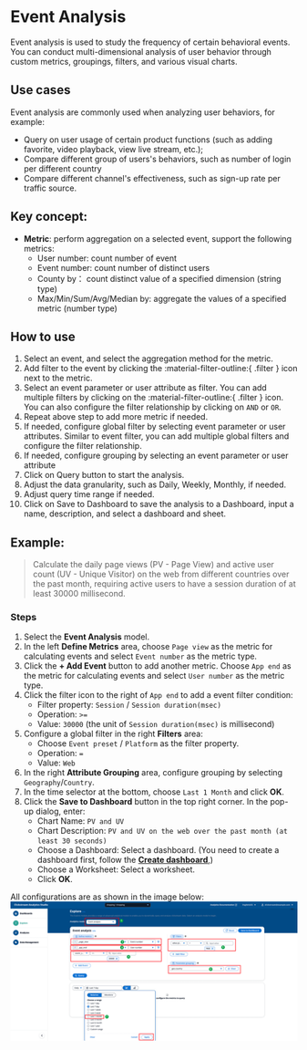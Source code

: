 # Event Analysis
Event analysis is used to study the frequency of certain behavioral events. You can conduct multi-dimensional analysis of user behavior through custom metrics, groupings, filters, and various visual charts.

## Use cases
Event analysis are commonly used when analyzing user behaviors, for example:

- Query on user usage of certain product functions (such as adding favorite, video playback, view live stream, etc.);
- Compare different group of users's behaviors, such as number of login per different country
- Compare different channel's effectiveness, such as sign-up rate per traffic source.

## Key concept:
- **Metric**: perform aggregation on a selected event, support the following metrics:
  - User number: count number of event 
  - Event number: count number of distinct users 
  - County by： count distinct value of a specified dimension (string type)
  - Max/Min/Sum/Avg/Median by: aggregate the values of a specified metric (number type)

## How to use

1. Select an event, and select the aggregation method for the metric.
2. Add filter to the event by clicking the :material-filter-outline:{ .filter } icon next to the metric.
3. Select an event parameter or user attribute as filter. You can add multiple filters by clicking on the :material-filter-outline:{ .filter } icon. You can also configure the filter relationship by clicking on `AND` or `OR`.
4. Repeat above step to add more metric if needed.
5. If needed, configure global filter by selecting event parameter or user attributes. Similar to event filter, you can add multiple global filters and configure the filter relationship.
6. If needed, configure grouping by selecting an event parameter or user attribute
7. Click on Query button to start the analysis.
8. Adjust the data granularity, such as Daily, Weekly, Monthly, if needed.
9. Adjust query time range if needed.
10. Click on Save to Dashboard to save the analysis to a Dashboard, input a name, description, and select a dashboard and sheet.


## Example:

> Calculate the daily page views (PV - Page View) and active user count (UV - Unique Visitor) on the web from different countries over the past month, requiring active users to have a session duration of at least 30000 millisecond.

### Steps

1. Select the **Event Analysis** model.
2. In the left **Define Metrics** area, choose `Page view` as the metric for calculating events and select `Event number` as the metric type.
3. Click the **+ Add Event** button to add another metric. Choose `App end` as the metric for calculating events and select `User number` as the metric type.
4. Click the filter icon to the right of `App end` to add a event filter condition:
    - Filter property: `Session` / `Session duration(msec)`
    - Operation: `>=`
    - Value: `30000` (the unit of `Session duration(msec)` is millisecond)
5. Configure a global filter in the right **Filters** area:
    - Choose `Event preset` / `Platform` as the filter property.
    - Operation: `=`
    - Value: `Web`
6. In the right **Attribute Grouping** area, configure grouping by selecting `Geography`/`Country`.
7. In the time selector at the bottom, choose `Last 1 Month` and click **OK**.
8. Click the **Save to Dashboard** button in the top right corner. In the pop-up dialog, enter:
    - Chart Name: `PV and UV`
    - Chart Description: `PV and UV on the web over the past month (at least 30 seconds)`
    - Choose a Dashboard: Select a dashboard. (You need to create a dashboard first, follow the [**Create dashboard**](../dashboard/index.md#create-dashboard),)
    - Choose a Worksheet: Select a worksheet.
    - Click **OK**.

All configurations are as shown in the image below:
![explore-event](../../images/analytics/explore/explore-event-en.png)